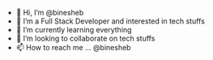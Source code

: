 - 👋 Hi, I’m @binesheb
- 👀 I’m a Full Stack Developer and interested in tech stuffs
- 🌱 I’m currently learning everything
- 💞️ I’m looking to collaborate on tech stuffs
- 📫 How to reach me ... @binesheb

<!---
binesheb/binesheb is a ✨ special ✨ repository because its `README.md` (this file) appears on your GitHub profile.
You can click the Preview link to take a look at your changes.
--->
